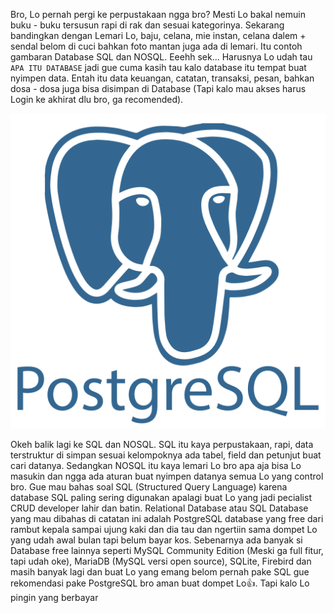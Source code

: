 Bro, Lo pernah pergi ke perpustakaan ngga bro? Mesti Lo bakal nemuin buku - buku tersusun rapi di rak dan sesuai kategorinya. Sekarang bandingkan dengan Lemari Lo, baju, celana, mie instan, celana dalem + sendal belom di cuci bahkan foto mantan juga ada di lemari. Itu contoh gambaran Database SQL dan NOSQL. Eeehh sek... Harusnya Lo udah tau `APA ITU DATABASE` jadi gue cuma kasih tau kalo database itu tempat buat nyimpen data. Entah itu data keuangan, catatan, transaksi, pesan, bahkan dosa - dosa juga bisa disimpan di Database (Tapi kalo mau akses harus Login ke akhirat dlu bro, ga recomended).

<div class="row justify-content-start">
    <div class="col-md-2 col-12">
        <img class="img-fluid" src="https://raw.githubusercontent.com/feri-irawansyah/docs/refs/heads/main/postgres-sql/assets/postgresql.png" alt="postgres-sql/assets/1.png"/>
    </div>
    <div class="col-md-10 col-12">
        <p>Okeh balik lagi ke SQL dan NOSQL. SQL itu kaya perpustakaan, rapi, data terstruktur di simpan sesuai kelompoknya ada tabel, field dan petunjut buat cari datanya. Sedangkan NOSQL itu kaya lemari Lo bro apa aja bisa Lo masukin dan ngga ada aturan buat nyimpen datanya semua Lo yang control bro. Gue mau bahas soal SQL (Structured Query Language) karena database SQL paling sering digunakan apalagi buat Lo yang jadi pecialist CRUD developer lahir dan batin. Relational Database atau SQL Database yang mau dibahas di catatan ini adalah PostgreSQL database yang free dari rambut kepala sampai ujung kaki dan dia tau dan ngertiin sama dompet Lo yang udah awal bulan tapi belum bayar kos. Sebenarnya ada banyak si Database free lainnya seperti MySQL Community Edition (Meski ga full fitur, tapi udah oke), MariaDB (MySQL versi open source), SQLite, Firebird dan masih banyak lagi dan buat Lo yang emang belom pernah pake SQL gue rekomendasi pake PostgreSQL bro aman buat dompet Lo👍. Tapi kalo Lo pingin yang berbayar</p>
    </div>
</div>
